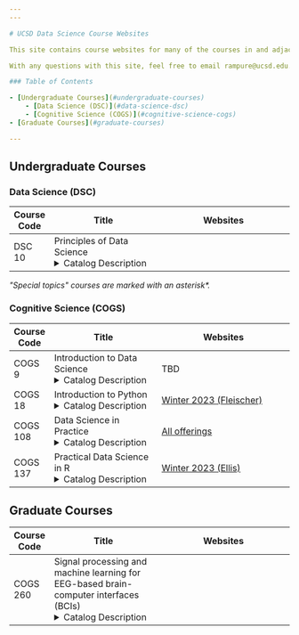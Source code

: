 ```yaml
---
---

# UCSD Data Science Course Websites

This site contains course websites for many of the courses in and adjacent to UCSD's Data Science curriculum. The most recent offering of each course available is shown by default; click "Show past sites" to show sites from previous quarters.

With any questions with this site, feel free to email rampure@ucsd.edu.

### Table of Contents

- [Undergraduate Courses](#undergraduate-courses)
    - [Data Science (DSC)](#data-science-dsc)
    - [Cognitive Science (COGS)](#cognitive-science-cogs)
- [Graduate Courses](#graduate-courses)

---
```


## Undergraduate Courses

### Data Science (DSC)

<table class="table">
    <colgroup>
        <col style="width: 10%" />
        <col style="width: 40%" />
        <col style="width: 50%" />
    </colgroup>
    <thead class="header">
        <tr>
            <th>Course Code</th>
            <th>Title</th>
            <th>Websites</th>
        </tr>
    </thead>
    <tbody>
        <tr>
            <td>DSC 10</td>
            <td>
                Principles of Data Science
                <details>
                    <summary>Catalog Description</summary>

                    This introductory course develops computational thinking and
                    tools necessary to answer questions that arise from
                    large-scale datasets. This course emphasizes an end-to-end
                    approach to data science, introducing programming techniques
                    in Python that cover data processing, modeling, and
                    analysis. Prerequisites: none.
                </details>
            </td>
            <td>
                <a href="https://dsc-courses.github.io/dsc10-2023-wi">Winter 2023 (Tiefenbruck)</a><br>
                <details><summary>Show past sites</summary>
                <a href="https://dsc-courses.github.io/dsc10-2022-fa" style="color:#999">Fall 2022 (Rampure, Tabaghi, and Tiefenbruck)</a><br>
                <a href="https://dsc-courses.github.io/dsc10-2022-su" style="color:#999">Summer 2022 (Lau)</a><br>
                <a href="https://dsc-courses.github.io/dsc10-2022-sp" style="color:#999">Spring 2022 (Tiefenbruck)</a><br>
                <a href="https://dsc-courses.github.io/dsc10-2022-wi" style="color:#999">Winter 2022 (Rampure)</a><br>
                <a href="https://dsc-courses.github.io/dsc10-2021-fa" style="color:#999">Fall 2021 (Rampure and Tiefenbruck)</a><br>
                <a href="https://eldridgejm.github.io/dsc10-2021-su/" style="color:#999">Summer 2021 (Eldridge)</a><br>
                </details>
            </td>
        </tr>
        <tr>
            <td>DSC 20</td>
            <td>
                Programming and Data Structures for Data Science
                <details>
                    <summary>Catalog Description</summary>

                    Provides an understanding of the structures that underlie
                    the programs, algorithms, and languages used in data science
                    by expanding the repertoire of computational concepts
                    introduced in DSC 10 and exposing students to techniques of
                    abstraction. Course will be taught in Python and will cover
                    topics including recursion, higher-order functions, function
                    composition, object-oriented programming, interpreters,
                    classes, and simple data structures such as arrays, lists,
                    and linked lists. Prerequisites: DSC 10. Restricted to
                    students within the DS25 major. All other students will be
                    allowed as space permits.
                </details>
            </td>
            <td>
                <a href="https://dsc-courses.github.io/dsc20-2022-fa/">Fall 2022 (Langlois)</a><br>
            </td>
        </tr>
        <tr>
            <td>DSC 30</td>
            <td>
                Data Structures and Algorithms for Data Science
                <details>
                    <summary>Catalog Description</summary>

                    Builds on topics covered in DSC 20 and provides practical
                    experience in composing larger computational systems through
                    several significant programming projects using Java.
                    Students will study advanced programming techniques
                    including encapsulation, abstract data types, interfaces,
                    algorithms and complexity, and data structures such as
                    stacks, queues, priority queues, heaps, linked lists, binary
                    trees, binary search trees, and hash tables. Prerequisites:
                    DSC 20. Restricted to students within the DS25 major. All
                    other students will be allowed as space permits.
                </details>
            </td>
            <td>
                <a href="https://sites.google.com/ucsd.edu/dsc30fall2022/">Fall 2022 (Langlois)</a><br>
            </td>
        </tr>
        <tr>
            <td>DSC 40A</td>
            <td>
                Theoretical Foundations of Data Science I
                <details>
                    <summary>Catalog Description</summary>

                    This course, the first of a two-course sequence (DSC 40A-B), will introduce the
                    theoretical foundations of data science. Students will become familiar with
                    mathematical language for expressing data analysis problems and solution
                    strategies, and will receive training in probabilistic reasoning, mathematical
                    modeling of data, and algorithmic problem solving. DSC 40A will introduce
                    fundamental topics in machine learning, statistics, and linear algebra with
                    applications to data analysis. DSC 40A-B connect to DSC 10, 20, and 30 by
                    providing the theoretical foundation for the methods that underlie data science.
                    Prerequisites: DSC 10, MATH 20C or MATH 31BH, and MATH 18 or MATH 20F or MATH
                    31AH. Restricted to students within the DS25 major. All other students will be
                    allowed as space permits.
                </details>
            </td>
            <td>
                <a href="https://dsc-courses.github.io/dsc40a-2022-fa/">Fall 2022 (Hy and Soleymani)</a><br>
                <details><summary>Show past sites</summary>
                <a href="https://dsc-courses.github.io/dsc40a-2022-wi/" style="color:#999">Winter 2022 (Tiefenbruck)</a><br>
                <a href="https://dsc-courses.github.io/dsc40a-2021-fa/" style="color:#999">Fall 2021 (Rampure)</a><br>
                </details>
            </td>
        </tr>
        <tr>
            <td>DSC 40B</td>
            <td>
                Theoretical Foundations of Data Science II
                <details>
                    <summary>Catalog Description</summary>

                    The sequence DSC 40A-B introduces the theoretical
                    foundations of data science and covers the following topics:
                    mathematical language for expressing data analysis problems
                    and solution strategies, probabilistic reasoning,
                    mathematical modeling of data, and algorithmic problem
                    solving. DSC 40B, the second course in the sequence,
                    introduces fundamental topics in combinatorics, graph
                    theory, probability, and continuous and discrete algorithms
                    with applications to data analysis. Prerequisites: DSC 20
                    and 40A. Restricted to students within the DS25 major. All
                    other students will be allowed as space permits.
                </details>
            </td>
            <td>
                <a href="https://dsc-courses.github.io/dsc40b-2023-wi/">Winter 2023 (Eldridge and Wang)</a><br>
                <details><summary>Show past sites</summary>
                <a href="https://dsc-courses.github.io/dsc40b-2022-fa/" style="color:#999">Fall 2022 (Eldridge)</a><br>
                <a href="https://sites.google.com/ucsd.edu/theoreticalfoundationsofdatasc/" style="color:#999">Spring 2022 (Mazumdar)</a><br>
                <a href="https://dsc-courses.github.io/dsc40b-2021-fa/" style="color:#999">Fall 2021 (Eldridge and Wang)</a><br>
                <a href="https://sites.google.com/ucsd.edu/dsc40b/" style="color:#999">Spring 2021 (Mazumdar and Wang)</a><br>
                </details>
            </td>
        </tr>
        <tr>
            <td>DSC 80</td>
            <td>
                Practice and Application of Data Science
                <details>
                    <summary>Catalog Description</summary>

                    The marriage of data, computation, and inferential thinking, or “data science,”
                    is redefining how people and organizations solve challenging problems and
                    understand the world. This course bridges lower- and upper-division data science
                    courses as well as methods courses in other fields. Students master the data
                    science life-cycle and learn many of the fundamental principles and techniques
                    of data science spanning algorithms, statistics, machine learning,
                    visualization, and data systems. Prerequisites: DSC 30 and DSC 40A. Restricted
                    to students within the DS25 major. All other students will be allowed as space
                    permits.
                </details>
            </td>
            <td>
                <a href="https://dsc-courses.github.io/dsc80-2023-wi">Winter 2023 (Rampure)</a><br>
                <details><summary>Show past sites</summary>
                <a href="https://dsc-courses.github.io/dsc80-2022-fa/" style="color:#999">Fall 2022 (Eldridge)</a><br>
                <a href="https://dsc-courses.github.io/dsc80-2022-sp/" style="color:#999">Spring 2022 (Rampure)</a><br>
                <a href="https://dsc-courses.github.io/dsc80-2021-fa/" style="color:#999">Fall 2021 (Eldridge)</a><br>
                </details>
            </td>
        </tr>
        <tr>
            <td>DSC 90*</td>
            <td>History of Data Science</td>
            <td>
                <a href="https://dsc-courses.github.io/dsc90-2022-sp/">Spring 2022 (Rampure)</a><br>
                <details><summary>Show past sites</summary>
                <a href="https://dsc-courses.github.io/dsc90-2022-wi/" style="color:#999">Winter 2022 (Rampure)</a><br>
                </details>
            </td>
        </tr>
        <tr>
            <td>DSC 100</td>
            <td>
                Introduction to Data Management
                <details>
                    <summary>Catalog Description</summary>

                    This course is an introduction to storage and management of large-scale data
                    using classical relational (SQL) systems, with an eye toward applications in
                    data science. The course covers topics including the SQL data model and query
                    language, relational data modeling and schema design, elements of cost-based
                    query optimizations, relational data base architecture, and database-backed
                    applications. Prerequisites: DSC 80 and DSC 40B. Restricted to students with
                    upper-division standing. Restricted to students within the DS25 major. All other
                    students will be allowed as space permits.
                </details>
            </td>
            <td>
                <a href="https://bsalimi.github.io/dsc100-wi23/">Winter 2023 (Salimi)</a><br>
                <details><summary>Show past sites</summary>
                <a href="https://bsalimi.github.io/dsc100-fa22/" style="color:#999">Fall 2022 (Salimi)</a><br>
                <a href="https://bsalimi.github.io/dsc100-fa21/" style="color:#999">Fall 2021 (Salimi)</a><br>
                <a href="https://bsalimi.github.io/dsc100-sp21/" style="color:#999">Spring 2021 (Spring 2021)</a><br>
                <a href="https://bsalimi.github.io/dsc100-wi21/" style="color:#999">Winter 2021 (Salimi)</a><br>
                </details>
            </td>
        </tr>
        <tr>
            <td>DSC 102</td>
            <td>
                Systems for Scalable Analytics
                <details>
                    <summary>Catalog Description</summary>

                    This course introduces the principles of computing systems and infrastructure
                    for scaling analytics to large datasets. Topics include memory hierarchy,
                    distributed systems, model selection, heterogeneous datasets, and deployment at
                    scale. The course will also discuss the design of systems such as
                    MapReduce/Hadoop and Spark, in conjunction with their implementation. Students
                    will also learn how dataflow operations can be used to perform data preparation,
                    cleaning, and feature engineering. Prerequisites: DSC 100. Restricted to
                    students with upper-division standing. Restricted to students within the DS25
                    major. All other students will be allowed as space permits.
                </details>
            </td>
            <td>
                <a href="https://cseweb.ucsd.edu/~arunkk/dsc102_fall22/">Fall 2022 (Kumar)</a><br>
                <details><summary>Show past sites</summary>
                <a href="https://cseweb.ucsd.edu/~arunkk/dsc102_winter22/" style="color:#999">Winter 2022 (Kumar)</a><br>
                <a href="https://cseweb.ucsd.edu/~arunkk/dsc102_winter21/" style="color:#999">Winter 2021 (Kumar)</a><br>
                <a href="https://cseweb.ucsd.edu/~arunkk/dsc102_winter20/" style="color:#999">Winter 2020 (Kumar)</a><br>
                </details>
            </td>
        </tr>
        <tr>
            <td>DSC 106</td>
            <td>
                Introduction to Data Visualization
                <details>
                    <summary>Catalog Description</summary>

                    Data visualization helps explore and interpret data through interaction. This
                    course introduces the principles, techniques, and algorithms for creating
                    effective visualizations. The course draws on the knowledge from several
                    disciplines including computer graphics, human-computer interaction, cognitive
                    psychology, design, and statistical graphics and synthesizes relevant ideas.
                    Students will design visualization systems using D3 or other web-based software
                    and evaluate their effectiveness. Prerequisites: DSC 80. Restricted to students
                    with upper-division standing. Restricted to students within the DS25 major. All
                    other students will be allowed as space permits.
                </details>
            </td>
            <td>
                <a href="https://sites.google.com/ucsd.edu/dsc106spring22/">Spring 2022 (Liao)</a><br>
            </td>
        </tr>
        <tr>
            <td>DSC 140A</td>
            <td>
                Probabilistic Modeling and Machine Learning
            </td>
            <td>
                <a href="https://dsc-courses.github.io/dsc140a-2023-wi/">Winter 2023 (Aoi and Eldridge)</a><br>
            </td>
        </tr>
        <tr>
            <td>DSC 148</td>
            <td>
                Introduction to Data Mining
            </td>
            <td>
                <a href="https://shangjingbo1226.github.io/teaching/2023-winter-DSC148-DM/">Winter 2023 (Shang)</a><br>
            </td>
        </tr>
        <tr>
            <td>DSC 180AB</td>
            <td>
                Capstone Sequence
                <details>
                    <summary>Catalog Description</summary>

                    In this two-course sequence students will investigate a topic and design a
                    system to produce statistically informed output. The investigation will span the
                    entire lifecycle, including assessing the problem, learning domain knowledge,
                    collecting/cleaning data, creating a model, addressing ethical issues, designing
                    the system, analyzing the output, and presenting the results. 180A deals with
                    research, methodology, and system design. Students will produce a research
                    summary and a project proposal. Prerequisites: DSC 102 and MATH 189 and CSE 151A
                    or COGS 188 or CSE 158, DSC 106. Restricted to students with upper-division
                    standing. Restricted to students within the DS25 major.
                </details>
            </td>
            <td>
                <a href="https://dsc-capstone.github.io/">Fall 2022 + Winter 2023 (Rampure)</a><br>
                <details><summary>Show past sites</summary>
                <a href="https://dsc-capstone.github.io/old-site/" style="color:#999">Fall 2021 + Winter 2022 (Fraenkel)</a><br>
                </details>
            </td>
        </tr>
        <tr>
            <td>DSC 190*</td>
            <td>Advanced Algorithms</td>
            <td>
                <a href="https://dsc-courses.github.io/dsc190-algorithms-2022-wi/">Winter 2022 (Eldridge)</a><br>
            </td>
        </tr>
        <tr>
            <td>DSC 190*</td>
            <td>Algorithms for Data Science</td>
            <td>
                <a href="https://mazumdar.ucsd.edu/courses/AFDS/DSC190AFDS.html/">Winter 2021 (Mazumdar)</a><br>
            </td>
        </tr>
        <tr>
            <td>DSC 190*</td>
            <td>Representation Learning</td>
            <td>
                <a href="http://dsc-courses.github.io/dsc190-representation_learning-2022-sp/">Spring 2022 (Eldridge)</a><br>
            </td>
        </tr>
    </tbody>
</table>

_"Special topics" courses are marked with an asterisk*._

### Cognitive Science (COGS)

<table class="table">
    <colgroup>
        <col style="width: 10%" />
        <col style="width: 40%" />
        <col style="width: 50%" />
    </colgroup>
    <thead class="header">
        <tr>
            <th>Course Code</th>
            <th>Title</th>
            <th>Websites</th>
        </tr>
    </thead>
    <tbody>
        <tr>
            <td>COGS 9</td>
            <td>Introduction to Data Science
                <details>
                    <summary>Catalog Description</summary>
                    Concepts of data and its role in science will be introduced, as well as the ideas behind data-mining, text-mining, machine learning, and graph theory, and how scientists and companies are leveraging those methods to uncover new insights into human cognition.
                </details>
            </td>
            <td>
            TBD
            </td>
        </tr>
        <tr>
            <td>COGS 18</td>
            <td>Introduction to Python
                <details>
                    <summary>Catalog Description</summary>
                    This class will teach fundamental Python programming skills and practices, including the “Zen of Python.” Students will focus on scientific computing and learn to write functions and tests, as well as how to debug code using the Jupyter Notebook programming environment. Students may receive credit for one of the following: COGS 18, CSE 8A, or CSE 6R. Recommended preparation: students with limited computing experience may take COGS 3.
                </details>
            </td>
            <td>
                <a href="https://cogs18.github.io/intro.html">Winter 2023 (Fleischer)</a><br>
            </td>
        </tr>
        <tr>
            <td>COGS 108</td>
            <td>Data Science in Practice
                <details>
                    <summary>Catalog Description</summary>
                    Data science is multidisciplinary, covering computer science, statistics, cognitive science and psychology, data visualization, artificial intelligence and machine learning, among others. This course teaches critical skills needed to pursue a data science career using hands-on programming and experimental challenges. Prerequisites: CSE 11 or CSE 8A or COGS 18 or DSC 10 or MAE 8.
                </details>
            </td>
            <td>
                <a href="https://github.com/COGS108/">All offerings</a><br>
            </td>
        </tr>
        <tr>
            <td>COGS 137</td>
            <td>Practical Data Science in R
                <details>
                    <summary>Catalog Description</summary>
                    Learn coding for data analysis using the R programming language. Course focus will be on practical and applied skills in asking data-informed questions, data wrangling, data visualization, building statistical learning models, and communicating your findings to advance your career. Prerequisites: COGS 14B or MATH 11 or PSYC 60.
                </details>
            </td>
            <td>
                <a href="https://cogs137.github.io/website/">Winter 2023 (Ellis)</a><br>
            </td>
        </tr>
    </tbody>
</table>


## Graduate Courses

<table class="table">
    <colgroup>
        <col style="width: 10%" />
        <col style="width: 40%" />
        <col style="width: 50%" />
    </colgroup>
    <thead class="header">
        <tr>
            <th>Course Code</th>
            <th>Title</th>
            <th>Websites</th>
        </tr>
    </thead>
    <tbody>
        <tr>
            <td>COGS 260</td>
            <td>Signal processing and machine learning for EEG-based brain-computer interfaces (BCIs)
                <details>
                    <summary>Catalog Description</summary>
                    This course is designed to give students background in EEG-based brain-computer interfaces followed by in depth exploration of signal processing and classification algorithms used.

                    The first few lectures will be given by the Professor on introduction to EEG and BCIs.  Future classes will involve students presenting classification or signal processing algorithms of their choice from recent or classic papers.  Students will meet with the Professor before their class presentation for any help needed in understanding the paper.  Final projects may be done in groups and will involve either detailed or comparative analysis of different algorithms or application of algorithms to well curated data.  Evaluation will be dependent on paper presentation, participation during other presentations, and the final project.

                    Background or interest in EEG and Neuroscience are required.  A prior upper division undergraduate or graduate course in machine learning, signal processing, or other mathematical course is also required. Students interested in BCIs without a mathematical background are encouraged to consider taking COGS 189 offered M/W/F 9AM WI 2023.
                </details>
            </td>
            <td>
                <a href="https://docs.google.com/document/d/1L5hXL-VsIwTq9HqIm4Lzs4qxmy9gl4UF7oBXJrch9Jo/edit/">Winter 2023 (de Sa)</a><br>
            </td>
        </tr>
        <tr>
            <td>DSC 291</td>
            <td>Privacy-Preserving Data Systems</td>
            <td>
                <a href="https://haojian.github.io/privacysys/">Winter 2023 (Jin)</a><br>
            </td>
        </tr>
        <tr>
            <td>DSC 291</td>
            <td>Mobile and Ubiquitous Computing</td>
            <td>
                <a href="https://sites.google.com/view/dsc291ubicomp/home?authuser=3/">Winter 2023 (Rahman)</a><br>
            </td>
        </tr>
        <tr>
            <td>DSC 291</td>
            <td>Coding Theory</td>
            <td>
                <a href="https://sites.google.com/ucsd.edu/coding-theory/">Fall 2022 (Mazumdar)</a><br>
            </td>
        </tr>
    </tbody>
</table>